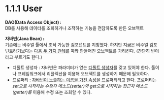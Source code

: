# 1.1.1 User

<strong> DAO(Data Access Object) : </strong> \
DB를 사용해 데이터를 조회하거나 조작하는 기능을 전담하도록 만든 오브젝트

<strong> 자바빈(Java Bean) : </strong> \
기존에는 비주얼 툴에서 조작 가능한 컴포넌트를 지칭했다.
하지만 지금은 비주얼 컴포넌트라기보다는 <u>다음 두 가지 관례를</u> 따라 만들어진 오브젝트를 가리킨다. (간단히 빈이라고 부르기도 한다.)

- 디폴트 생성자 : 자바빈은 파라미터가 없는 <u>디폴트 생성자</u>를 갖고 있어야 한다. 툴이나 프레임워크에서 리플렉션을 이용해 오브젝트를 생성하기 때문에 필요하다.
- 프로퍼티 : <u>자바빈이 노출하는 이름을 가진 속성을</u> 프로퍼티라고 한다. 프로퍼티는 <em>set으로 시작하는 수정자 메소드(setter)와 get으로 시작하는 접근자 메소드(getter)를</em> 이용해 수정 또는 조회할 수 있다.
